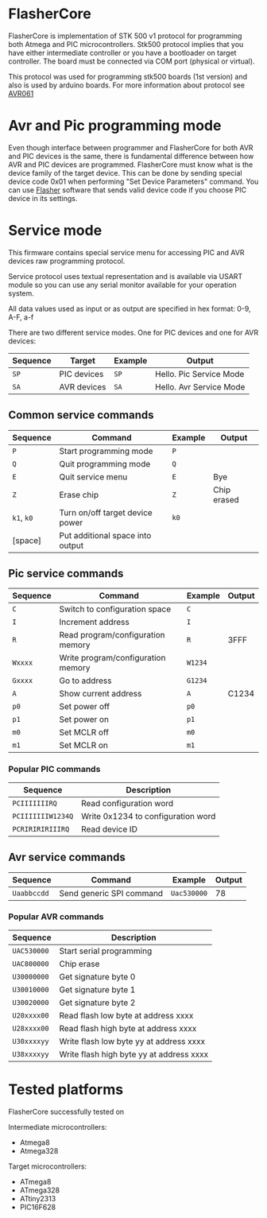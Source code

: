 # FlasherCore

FlasherCore is implementation of STK 500 v1 protocol for programming both Atmega and PIC microcontrollers.
Stk500 protocol implies that you have either intermediate controller or you have a bootloader on target controller. The board must be connected via COM port (physical or virtual).

This protocol was used for programming stk500 boards (1st version) and also is used by arduino boards.
For more information about protocol see [AVR061](http://www.atmel.com/Images/doc2525.pdf)

# Avr and Pic programming mode

Even though interface between programmer and FlasherCore for both AVR and PIC devices is the same, there is fundamental difference between how AVR and PIC devices are programmed. FlasherCore must know what is the device family of the target device. This can be done by sending special device code 0x01 when performing "Set Device Parameters" command. You can use [Flasher](https://github.com/SavchukSergey/Flasher) software that sends valid device code if you choose PIC device in its settings.

# Service mode
This firmware contains special service menu for accessing PIC and AVR devices raw programming protocol.

Service protocol uses textual representation and is available via USART module so you can use any serial monitor available for your operation system.

All data values used as input or as output are specified in hex format: 0-9, A-F, a-f

There are two different service modes. One for PIC devices and one for AVR devices:

| Sequence  | Target      | Example | Output                  |
|-----------|-------------|---------|-------------------------|
| `SP`      | PIC devices | `SP`    | Hello. Pic Service Mode |
| `SA`      | AVR devices | `SA`    | Hello. Avr Service Mode |

## Common service commands
| Sequence   | Command                          | Example | Output      |
|------------|----------------------------------|---------|-------------|
| `P`        | Start programming mode           | `P`     |             | 
| `Q`        | Quit programming mode            | `Q`     |             |
| `E`        | Quit service menu                | `E`     | Bye         |
| `Z`        | Erase chip                       | `Z`     | Chip erased |
| `k1`, `k0` | Turn on/off target device power  | `k0`    |             |
| [space]    | Put additional space into output |         |             |

## Pic service commands 

| Sequence | Command                            | Example | Output |
|----------|------------------------------------|---------|--------|
| `C`      | Switch to configuration  space     | `C`     |        |
| `I`      | Increment address                  | `I`     |        |
| `R`      | Read program/configuration memory  | `R`     | 3FFF   |
| `Wxxxx`  | Write program/configuration memory | `W1234` |        |
| `Gxxxx`  | Go to address                      | `G1234` |        |
| `A`      | Show current address               | `A`     | C1234  |
| `p0`     | Set power off                      | `p0`    |        |
| `p1`     | Set power on                       | `p1`    |        |
| `m0`     | Set MCLR off                       | `m0`    |        |
| `m1`     | Set MCLR on                        | `m1`    |        |

### Popular PIC commands

| Sequence          | Description                        |
|-------------------|------------------------------------|
| `PCIIIIIIIRQ`     | Read configuration word            |
| `PCIIIIIIIW1234Q` | Write 0x1234 to configuration word |
| `PCRIRIRIRIIIRQ`  | Read device ID                     |

## Avr service commands
| Sequence    | Command                  | Example     | Output |
--------------|--------------------------|-------------|--------|
| `Uaabbccdd` | Send generic SPI command | `Uac530000` | 78     |

### Popular AVR commands

| Sequence    | Description                              |
|-------------|------------------------------------------|
| `UAC530000` | Start serial programming                 |
| `UAC800000` | Chip erase                               |
| `U30000000` | Get signature byte 0                     |
| `U30010000` | Get signature byte 1                     |
| `U30020000` | Get signature byte 2                     |
| `U20xxxx00` | Read flash low byte at address xxxx      |
| `U28xxxx00` | Read flash high byte at address xxxx     |
| `U30xxxxyy` | Write flash low byte yy at address xxxx  |
| `U38xxxxyy` | Write flash high byte yy at address xxxx |

# Tested platforms
FlasherCore successfully tested on

Intermediate microcontrollers:
* Atmega8
* Atmega328

Target microcontrollers:
* ATmega8
* ATmega328
* ATtiny2313
* PIC16F628
